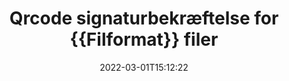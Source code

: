 ---
############################# Static ############################
layout: "auto-gen-signature"
date: 2022-03-01T15:12:22
draft: false
operation: Verify
signaturetype: Qrcode
fileformat: Doc
productName: Java
lang: da
productCode: java
otherformats: pdf doc docx docm dot dotm dotx odt ott rtf xls xlsx xlsm xlsb csv ods ots xltx xltm ppt pptx pps ppsx odp otp potx potm pptm ppsm png jpg bmp gif tiff svg webp wmf
breadcrumb: Put Qrcode signature on Doc for Java

############################# Head ############################
head_title: "Bekræftelse af Qrcode signaturer for Doc filer via Java"
head_description: "Brug kun et par linjer med Java-kode til at bekræfte Doc-dokumenter og deres Qrcode-signaturer."

############################# Header ############################
title: "Qrcode signaturbekræftelse for {{Filformat}} filer"
description: "API for Java giver mulighed for at bekræfte Qrcode-signaturer på Doc-dokumenter. Bekræftelse af e-signaturer i dine {{Filformat}}-dokumenter kan udføres hurtigt og nemt."
bg_image: "https://cms.admin.containerize.com/templates/aspose/App_Themes/V3/images/bg/header1.png"
bg_overlay: false
button:
    enable: true

############################# SubMenu ############################
submenu:
    enable: true

    left:
        img_alt: "GroupDocs.Signature for Java"
        image: "https://cms.admin.containerize.com/templates/groupdocs/images/product-logos/90x90-noborder/groupdocs-signature-java.png"
        product: "GroupDocs.Signature"
        platform: "Java"



############################# About ############################
about:
    enable: true
    title: "Oplev nye GroupDocs.Signature for Java API-funktioner"
    content: |
        [GroupDocs.Signature for Java](https://products.groupdocs.com/signature/java/) API giver en bred vifte af måder at behandle adskillige dokumentformater ved at bruge elektroniske signaturer. Mange typer digitale signaturer som tekster, billeder, digitale certifikater, stregkoder, QR-koder, stempler eller metadata understøttes. Kunder kan tilføje, fjerne, redigere, validere eller søge i digitale signaturer i PDF-filer, MS Word-dokumenter, MS Excel-projektmapper, MS PowerPoint-præsentationer, Adobe Photoshop-filer og forskellige billedformater. Et forbløffende antal ekstra funktioner og indstillinger er tilgængelige.
    

############################# Steps ############################
steps:
    enable: true
    title_left: "Sådan validerer du Qrcode-signaturer i dit {{Filformat}}-dokument"
    content_left: |
        [GroupDocs.Signature for Java](https://products.groupdocs.com/signature/java/) inkluderer nyttige funktioner såsom bekræftelse af Qrcode signaturer placeret på Doc dokumenter. Brug denne mulighed uden at implementere ekstra kode.
        
        * For det første instansierer Signature-klassen, der som en konstruktørparametersti til et dokument, der formodes at være verificeret.
        * For det andet skal du oprette et nyt VerifyOptions-objekt og opsætte alle nødvendige egenskaber.
        * Til sidst påkalder du Signatures objekt Verify-metode, der passerer VerifyOptions-instansen.
        * Behandl derefter verifikationsresultaterne.

    title_right: "Systemkrav"
    content_right: |
        GroupDocs.Signature for Java understøttes på alle større platforme og operativsystemer. Før du udfører koden nedenfor, skal du sørge for, at du har følgende forudsætninger installeret på dit system.

        * Operativsystemer: Microsoft Windows, Linux, MacOS
        * Udviklingsmiljøer: NetBeans, Intellij IDEA, Eclipse, etc.
        * Java runtime: J2SE 6.0 and above
        * Download den seneste version af GroupDocs.Signature for Java fra [Maven](https://repository.groupdocs.com/webapp/#/artifacts/browse/tree/General/repo/com/groupdocs/groupdocs-signature)
         
    code: |
        ```java    
                
        // Set up input Doc file
        String filePath = "input.doc";

        // Instantiate Signature for input file
        Signature signature = new Signature(filePath);

        //Provide verification options
        QrCodeVerifyOptions options = new QrCodeVerifyOptions();

        // process only first page
        options.setPagesSetup(new PagesSetup());
        options.setPageNumber(1);
        options.setAllPages(false);
        // specify text match type
        options.setMatchType(TextMatchType.StartsWith);
        // specify text pattern to search
        options.setText("QrCode text");
                            
        // Verify document signatures
        VerificationResult result = signature.verify(options);

        //process result
        if (result.isValid())
        {
            //..
        }

        ```

############################# Demos ############################
demos:
    enable: true
    title: "Signering med Qrcode signaturer Live Demo"
    content: |
       Føj forskellige elektroniske signaturer til filen Doc lige nu ved at besøge webstedet [GroupDocs.Signature App](https://products.groupdocs.app/signature/family).          

############################# More Formats ############################
more_formats:
    enable: true
    title: "Bekræft andre Qrcode-signaturer ved hjælp af Java"
    content: |
        "Verifikation af elektroniske signaturer placeret i forskellige dokumenter. Tjek kvaliteten af ​​signaturer i de populære filformater som vist nedenfor."
    format: 
       
       
back_to_top:
    enable: true
---